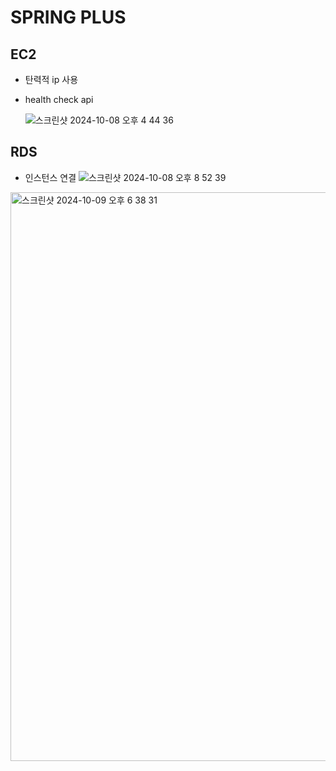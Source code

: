 # SPRING PLUS

## EC2
- 탄력적 ip 사용
- health check api

  ![스크린샷 2024-10-08 오후 4 44 36](https://github.com/user-attachments/assets/17436ffa-b477-4142-88fa-104475e8af3d)


## RDS
- 인스턴스 연결
![스크린샷 2024-10-08 오후 8 52 39](https://github.com/user-attachments/assets/1787e319-dc0b-4379-bb67-e886049b1044)

<img width="910" alt="스크린샷 2024-10-09 오후 6 38 31" src="https://github.com/user-attachments/assets/e754a205-d494-44c6-b165-e4cbfe443919">





